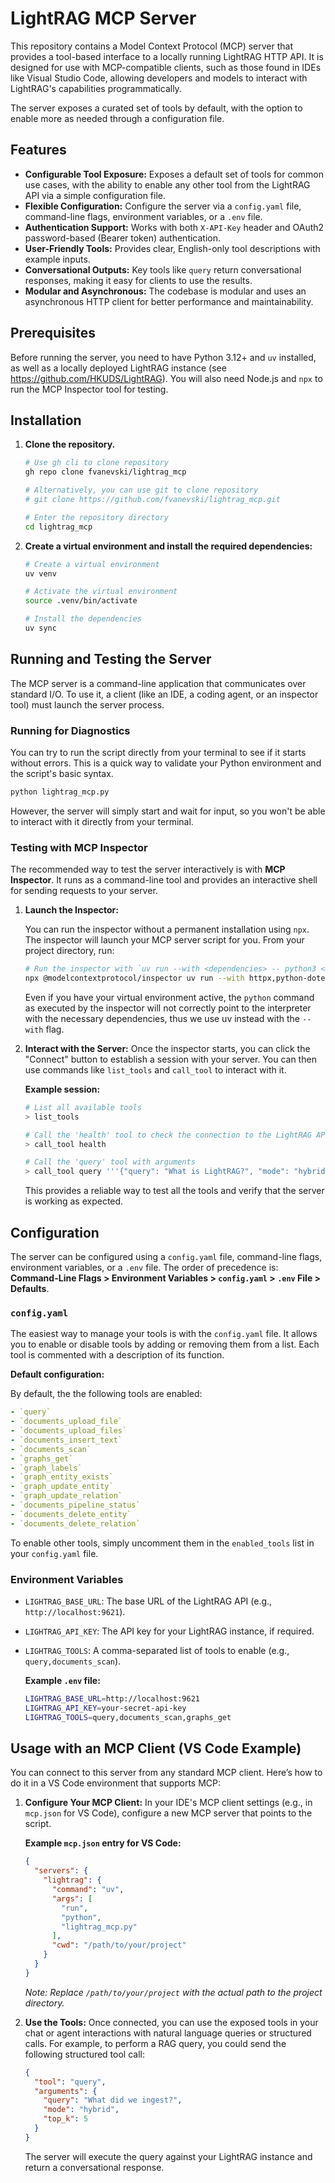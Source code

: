 # LightRAG MCP Server

This repository contains a Model Context Protocol (MCP) server that provides a tool-based interface to a locally running LightRAG HTTP API. It is designed for use with MCP-compatible clients, such as those found in IDEs like Visual Studio Code, allowing developers and models to interact with LightRAG's capabilities programmatically.

The server exposes a curated set of tools by default, with the option to enable more as needed through a configuration file.

## Features

- **Configurable Tool Exposure:** Exposes a default set of tools for common use cases, with the ability to enable any other tool from the LightRAG API via a simple configuration file.
- **Flexible Configuration:** Configure the server via a `config.yaml` file, command-line flags, environment variables, or a `.env` file.
- **Authentication Support:** Works with both `X-API-Key` header and OAuth2 password-based (Bearer token) authentication.
- **User-Friendly Tools:** Provides clear, English-only tool descriptions with example inputs.
- **Conversational Outputs:** Key tools like `query` return conversational responses, making it easy for clients to use the results.
- **Modular and Asynchronous:** The codebase is modular and uses an asynchronous HTTP client for better performance and maintainability.

## Prerequisites

Before running the server, you need to have Python 3.12+ and `uv` installed, as well as a locally deployed LightRAG instance (see <https://github.com/HKUDS/LightRAG>). You will also need Node.js and `npx` to run the MCP Inspector tool for testing.

## Installation

1. **Clone the repository.**

   ```bash
   # Use gh cli to clone repository
   gh repo clone fvanevski/lightrag_mcp
   
   # Alternatively, you can use git to clone repository
   # git clone https://github.com/fvanevski/lightrag_mcp.git
   
   # Enter the repository directory
   cd lightrag_mcp
   ```

2. **Create a virtual environment and install the required dependencies:**

   ```bash
   # Create a virtual environment
   uv venv
   
   # Activate the virtual environment
   source .venv/bin/activate
   
   # Install the dependencies
   uv sync
   ```

## Running and Testing the Server

The MCP server is a command-line application that communicates over standard I/O. To use it, a client (like an IDE, a coding agent, or an inspector tool) must launch the server process.

### Running for Diagnostics

You can try to run the script directly from your terminal to see if it starts without errors. This is a quick way to validate your Python environment and the script's basic syntax.

```bash
python lightrag_mcp.py
```

However, the server will simply start and wait for input, so you won't be able to interact with it directly from your terminal.

### Testing with MCP Inspector

The recommended way to test the server interactively is with **MCP Inspector**. It runs as a command-line tool and provides an interactive shell for sending requests to your server.

1. **Launch the Inspector:**

   You can run the inspector without a permanent installation using `npx`. The inspector will launch your MCP server script for you. From your project directory, run:

   ```bash
   # Run the inspector with `uv run --with <dependencies> -- python3 <script>`
   npx @modelcontextprotocol/inspector uv run --with httpx,python-dotenv,pydantic,mcp,pyyaml -- python3 lightrag_mcp.py
   ```

   Even if you have your virtual environment active, the `python` command as executed by the inspector will not correctly point    to the interpreter with the necessary dependencies, thus we use uv instead with the `--with` flag.

2. **Interact with the Server:**
   Once the inspector starts, you can click the "Connect" button to establish a session with your server. You can then use commands like `list_tools` and `call_tool` to interact with it.

     **Example session:**

     ```bash
     # List all available tools
     > list_tools
     
     # Call the 'health' tool to check the connection to the LightRAG API
     > call_tool health
     
     # Call the 'query' tool with arguments
     > call_tool query '''{"query": "What is LightRAG?", "mode": "hybrid"}'''
     ```

     This provides a reliable way to test all the tools and verify that the server is working as expected.

## Configuration

The server can be configured using a `config.yaml` file, command-line flags, environment variables, or a `.env` file. The order of precedence is: **Command-Line Flags > Environment Variables > `config.yaml` > `.env` File > Defaults**.

### `config.yaml`

The easiest way to manage your tools is with the `config.yaml` file. It allows you to enable or disable tools by adding or removing them from a list. Each tool is commented with a description of its function.

  **Default configuration:**

  By default, the the following tools are enabled:

  ```yaml
  - `query`
  - `documents_upload_file`
  - `documents_upload_files`
  - `documents_insert_text`
  - `documents_scan`
  - `graphs_get`
  - `graph_labels`
  - `graph_entity_exists`
  - `graph_update_entity`
  - `graph_update_relation`
  - `documents_pipeline_status`
  - `documents_delete_entity`
  - `documents_delete_relation`
  ```

  To enable other tools, simply uncomment them in the `enabled_tools` list in your `config.yaml` file.

### Environment Variables

- `LIGHTRAG_BASE_URL`: The base URL of the LightRAG API (e.g., `http://localhost:9621`).
- `LIGHTRAG_API_KEY`: The API key for your LightRAG instance, if required.
- `LIGHTRAG_TOOLS`: A comma-separated list of tools to enable (e.g., `query,documents_scan`).

  **Example `.env` file:**
  
  ```bash
  LIGHTRAG_BASE_URL=http://localhost:9621
  LIGHTRAG_API_KEY=your-secret-api-key
  LIGHTRAG_TOOLS=query,documents_scan,graphs_get
  ```

## Usage with an MCP Client (VS Code Example)

You can connect to this server from any standard MCP client. Here’s how to do it in a VS Code environment that supports MCP:

1. **Configure Your MCP Client:** In your IDE's MCP client settings (e.g., in `mcp.json` for VS Code), configure a new MCP server that points to the script.

    **Example `mcp.json` entry for VS Code:**

    ```json
    {
      "servers": {
        "lightrag": {
          "command": "uv",
          "args": [
            "run",
            "python",
            "lightrag_mcp.py"
          ],
          "cwd": "/path/to/your/project"
        }
      }
    }
    ```

    *Note: Replace `/path/to/your/project` with the actual path to the project directory.*

2. **Use the Tools:** Once connected, you can use the exposed tools in your chat or agent interactions with natural language queries or structured calls. For example, to perform a RAG query, you could send the following structured tool call:

    ```json
    {
      "tool": "query",
      "arguments": {
        "query": "What did we ingest?",
        "mode": "hybrid",
        "top_k": 5
      }
    }
    ```

    The server will execute the query against your LightRAG instance and return a conversational response.
